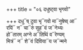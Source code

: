 +++
title = "०६ दधुष्ट्वा भृगवो"

+++
दधु᳓ष् टुवा भृ᳓गवो मा᳓नुषेष्व् आ᳓  
रयिं᳓ न᳓ चा᳓रुं सुह᳓वं ज᳓नेभ्यः  
हो᳓तारम् अग्ने अ᳓तिथिं व᳓रेण्यम्  
मित्रं᳓ न᳓ शे᳓वं दिविया᳓य ज᳓न्मने